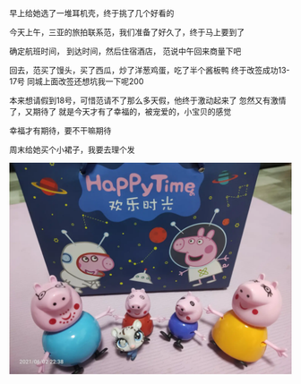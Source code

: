 早上给她选了一堆耳机壳，终于挑了几个好看的

今天上午，三亚的旅拍联系范，我们准备了好久了，终于马上要到了

确定航班时间， 到达时间，然后住宿酒店， 范说中午回来商量下吧

回去，范买了馒头，买了西瓜，炒了洋葱鸡蛋，吃了半个酱板鸭
终于改签成功13-17号
同城上面改签还想坑我一下呢200

本来想请假到18号，可惜范请不了那么多天假，他终于激动起来了
忽然又有激情了，又期待了
就是今天才有了幸福的，被宠爱的，小宝贝的感觉

幸福才有期待，要不干嘛期待

周末给她买个小裙子，我要去理个发

![](../../img/6904315-ca9cb5b6ed967404.jpg)

